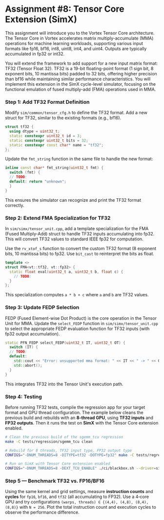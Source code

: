 # Assignment #8: Tensor Core Extension (SimX)

This assignment will introduce you to the Vortex Tensor Core architecture. The Tensor Core in Vortex accelerates matrix multiply-accumulate (MMA) operations for machine learning workloads, supporting various input formats like fp16, bf16, int8, uint8, int4, and uint4. Outputs are typically accumulated in fp32 or int32.

You will extend the framework to add support for a new input matrix format: TF32 (Tensor Float 32). TF32 is a 19-bit floating-point format (1 sign bit, 8 exponent bits, 10 mantissa bits) padded to 32 bits, offering higher precision than bf16 while maintaining similar performance characteristics. You will implement this extension in the SimX cycle-level simulator, focusing on the functional emulation of fused multiply-add (FMA) operations used in MMA.

### Step 1: Add TF32 Format Definition

Modify `sim/common/tensor_cfg.h` to define the TF32 format. Add a new struct for TF32, similar to the existing formats (e.g., bf16).

```c++
struct tf32 {
  using dtype = uint32_t;
  static constexpr uint32_t id = 3;
  static constexpr uint32_t bits = 32;
  static constexpr const char* name = "tf32";
};
```

Update the `fmt_string` function in the same file to handle the new format:

```c++
inline const char* fmt_string(uint32_t fmt) {
  switch (fmt) {
  // TODO:
  default: return "unknown";
  }
}
```

This ensures the simulator can recognize and print the TF32 format correctly.

### Step 2: Extend FMA Specialization for TF32

In `sim/simx/tensor_unit.cpp`, add a template specialization for the FMA (Fused Multiply-Add) struct to handle TF32 inputs accumulating into fp32. This will convert TF32 values to standard IEEE fp32 for computation.

Use the `rv_xtof_s` function to convert the custom TF32 format (8 exponent bits, 10 mantissa bits) to fp32. Use `bit_cast` to reinterpret the bits as float.

```c++
template <>
struct FMA<vt::tf32, vt::fp32> {
  static float eval(uint32_t a, uint32_t b, float c) {
    // TODO:
  }
};
```

This specialization computes `a * b + c` where `a` and `b` are TF32 values.

### Step 3: Update FEDP Selection

FEDP (Fused Element-wise Dot Product) is the core operation in the Tensor Unit for MMA. 
Update the `select_FEDP` function in `sim/simx/tensor_unit.cpp` to select the appropriate FEDP evaluation function for TF32 inputs (with fp32 output accumulation).

```c++
static PFN_FEDP select_FEDP(uint32_t IT, uint32_t OT) {
  switch (IT) {
  // TODO:
  default:
    std::cout << "Error: unsupported mma format: " << IT << " -> " << OT << "!" << std::endl;
    std::abort();
  }
}
```

This integrates TF32 into the Tensor Unit's execution path.

### Step 4: Testing

Before running TF32 tests, compile the regression app for your target format and GPU thread configuration. 
The example below cleans the previous build and rebuilds with an **8‑thread GPU**, using **TF32 inputs** and **FP32 outputs**. 
Then it runs the test on **SimX** with the Tensor Core extension enabled.

```bash
# Clean the previous build of the sgemm_tcu regression
make -C tests/regression/sgemm_tcu clean

# Rebuild for 8 threads, TF32 input type, FP32 output type
CONFIGS="-DNUM_THREADS=8 -DITYPE=tf32 -DOTYPE=fp32" make -C tests/regression/sgemm_tcu

# Run on SimX with Tensor Core extension enabled
CONFIGS="-DNUM_THREADS=8 -DEXT_TCU_ENABLE" ./ci/blackbox.sh --driver=simx --app=sgemm_tcu
```

### Step 5 — Benchmark TF32 vs. FP16/BF16
Using the same kernel and grid settings, measure **instruction counts** and **cycles** for `fp16`, `bf16`, and `tf32` (all accumulating to FP32). Use a 4‑core GPU and try configurations `(warps, threads) ∈ {(4,4), (4,8), (8,4), (8,8)}` with `N = 256`.
Plot the total instruction count and execution cycles to observe the performance difference.
